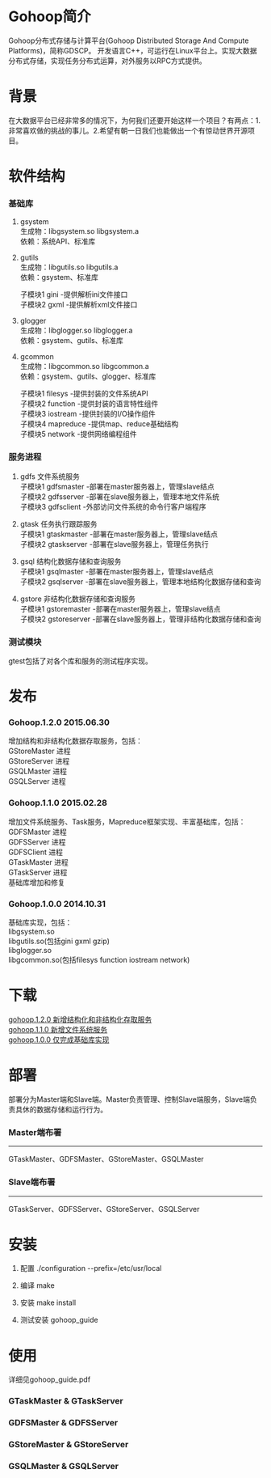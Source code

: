 Gohoop简介
====
Gohoop分布式存储与计算平台(Gohoop Distributed Storage And Compute Platforms)，简称GDSCP。
开发语言C++，可运行在Linux平台上。实现大数据分布式存储，实现任务分布式运算，对外服务以RPC方式提供。

背景
====
在大数据平台已经非常多的情况下，为何我们还要开始这样一个项目？有两点：1.非常喜欢做的挑战的事儿。2.希望有朝一日我们也能做出一个有惊动世界开源项目。

软件结构
====
### 基础库
1. gsystem<br/>
    生成物：libgsystem.so libgsystem.a<br/>
    依赖：系统API、标准库<br/>

2. gutils<br/> 
    生成物：libgutils.so libgutils.a<br/>
    依赖：gsystem、标准库<br/>

    子模块1 gini -提供解析ini文件接口<br/>
    子模块2 gxml -提供解析xml文件接口<br/>
    
3. glogger<br/>
    生成物：libglogger.so libglogger.a<br/> 
    依赖：gsystem、gutils、标准库<br/>

4. gcommon<br/> 
    生成物：libgcommon.so libgcommon.a<br/> 
    依赖：gsystem、gutils、glogger、标准库<br/>

    子模块1 filesys     -提供封装的文件系统API<br/>
    子模块2 function    -提供封装的语言特性组件<br/>
    子模块3 iostream    -提供封装的I/O操作组件<br/>
    子模块4 mapreduce   -提供map、reduce基础结构<br/>
    子模块5 network     -提供网络编程组件<br/>

### 服务进程
1. gdfs 文件系统服务<br/>
    子模块1 gdfsmaster -部署在master服务器上，管理slave结点<br/>
    子模块2 gdfsserver -部署在slave服务器上，管理本地文件系统<br/>
    子模块3 gdfsclient -外部访问文件系统的命令行客户端程序<br/>

2. gtask 任务执行跟踪服务<br/>
    子模块1 gtaskmaster -部署在master服务器上，管理slave结点<br/>
    子模块2 gtaskserver -部署在slave服务器上，管理任务执行<br/>

3. gsql 结构化数据存储和查询服务<br/>
    子模块1 gsqlmaster -部署在master服务器上，管理slave结点<br/>
    子模块2 gsqlserver -部署在slave服务器上，管理本地结构化数据存储和查询<br/>

4. gstore 非结构化数据存储和查询服务<br/>
    子模块1 gstoremaster -部署在master服务器上，管理slave结点<br/>
    子模块2 gstoreserver -部署在slave服务器上，管理非结构化数据存储和查询<br/>

### 测试模块 
gtest包括了对各个库和服务的测试程序实现。

发布
====
### Gohoop.1.2.0 2015.06.30
增加结构和非结构化数据存取服务，包括：<br/>
GStoreMaster 进程<br/>
GStoreServer 进程<br/>
GSQLMaster 进程<br/>
GSQLServer 进程<br/>

### Gohoop.1.1.0 2015.02.28
增加文件系统服务、Task服务，Mapreduce框架实现、丰富基础库，包括：<br/>
GDFSMaster 进程<br/>
GDFSServer 进程<br/>
GDFSClient 进程<br/>
GTaskMaster 进程<br/>
GTaskServer 进程<br/>
基础库增加和修复<br/>

### Gohoop.1.0.0 2014.10.31
基础库实现，包括：<br/>
libgsystem.so<br/>
libgutils.so(包括gini gxml gzip)<br/>
libglogger.so<br/>
libgcommon.so(包括filesys function iostream network)<br/>
    
下载
====
[gohoop.1.2.0 新增结构化和非结构化存取服务](https://github.com/Gohoop/Gohoop/tag/gohoop.1.0.0.tar.gz) <br />
[gohoop.1.1.0 新增文件系统服务](https://github.com/Gohoop/Gohoop/tag/gohoop.1.0.2.tar.gz) <br />
[gohoop.1.0.0 仅完成基础库实现](https://github.com/Gohoop/Gohoop/tag/gohoop.1.0.4.tar.gz) <br />

部署
====
部署分为Master端和Slave端。Master负责管理、控制Slave端服务，Slave端负责具休的数据存储和运行行为。

### Master端布署
----
GTaskMaster、GDFSMaster、GStoreMaster、GSQLMaster

### Slave端布署
----
GTaskServer、GDFSServer、GStoreServer、GSQLServer

安装
====
1. 配置
./configuration --prefix=/etc/usr/local

2. 编译
make 

3. 安装
make install

4. 测试安装
gohoop_guide

使用
====
详细见gohoop_guide.pdf

### GTaskMaster & GTaskServer

### GDFSMaster & GDFSServer

### GStoreMaster & GStoreServer

### GSQLMaster & GSQLServer
